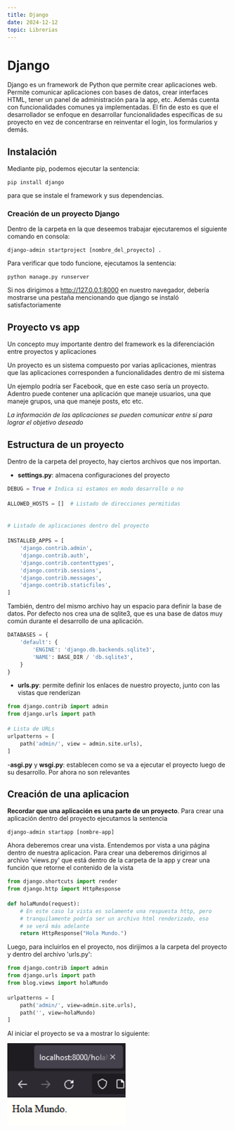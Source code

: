 ```yaml
---
title: Django
date: 2024-12-12
topic: Librerias
---
```


# Django

Django es un framework de Python que permite crear aplicaciones web. Permite comunicar aplicaciones con bases de datos, crear interfaces HTML, tener un panel de administración para la app, etc. Además cuenta con funcionalidades comunes ya implementadas. El fin de esto es que el desarrollador se enfoque en desarrollar funcionalidades específicas de su proyecto en vez de concentrarse en reinventar el login, los formularios y demás.

## Instalación

Mediante pip, podemos ejecutar la sentencia:

```
pip install django
```

para que se instale el framework y sus dependencias.

### Creación de un proyecto Django

Dentro de la carpeta en la que deseemos trabajar ejecutaremos el siguiente comando en consola:

```
django-admin startproject [nombre_del_proyecto] .
```

Para verificar que todo funcione, ejecutamos la sentencia:

```
python manage.py runserver
```

Si nos dirigimos a http://127.0.0.1:8000 en nuestro navegador, debería mostrarse una pestaña mencionando que django se instaló satisfactoriamente

## Proyecto vs app

Un concepto muy importante dentro del framework es la diferenciación entre proyectos y aplicaciones

Un proyecto es un sistema compuesto por varias aplicaciones, mientras que las aplicaciones corresponden a funcionalidades dentro de mi sistema

Un ejemplo podría ser Facebook, que en este caso sería un proyecto. Adentro puede contener una aplicación que maneje usuarios, una que maneje grupos, una que maneje posts, etc etc.

*La información de las aplicaciones se pueden comunicar entre sí para lograr el objetivo deseado*

## Estructura de un proyecto

Dentro de la carpeta del proyecto, hay ciertos archivos que nos importan. 

- **settings.py**: almacena configuraciones del proyecto


```py
DEBUG = True # Indica si estamos en modo desarrollo o no

ALLOWED_HOSTS = []  # Listado de direcciones permitidas


# Listado de aplicaciones dentro del proyecto

INSTALLED_APPS = [
    'django.contrib.admin',
    'django.contrib.auth',
    'django.contrib.contenttypes',
    'django.contrib.sessions',
    'django.contrib.messages',
    'django.contrib.staticfiles',
]
```

También, dentro del mismo archivo hay un espacio para definir la base de datos. Por defecto nos crea una de sqlite3, que es una base de datos muy común durante el desarrollo de una aplicación.

```py
DATABASES = {
    'default': {
        'ENGINE': 'django.db.backends.sqlite3',
        'NAME': BASE_DIR / 'db.sqlite3',
    }
}
```

- **urls.py**: permite definir los enlaces de nuestro proyecto, junto con las vistas que renderizan

```py
from django.contrib import admin
from django.urls import path

# Lista de URLs
urlpatterns = [
    path('admin/', view = admin.site.urls),
]
```

-**asgi.py** y **wsgi.py**: establecen como se va a ejecutar el proyecto luego de su desarrollo. Por ahora no son relevantes

## Creación de una aplicacion

**Recordar que una aplicación es una parte de un proyecto**. Para crear una aplicación dentro del proyecto ejecutamos la sentencia 

```
django-admin startapp [nombre-app]
```

Ahora deberemos crear una vista. Entendemos por vista a una página dentro de nuestra aplicacion. Para crear una deberemos dirigirnos al archivo 'views.py' que está dentro de la carpeta de la app y crear una función que retorne el contenido de la vista

```py
from django.shortcuts import render
from django.http import HttpResponse

def holaMundo(request):
    # En este caso la vista es solamente una respuesta http, pero 
    # tranquilamente podría ser un archivo html renderizado, eso 
    # se verá más adelante
    return HttpResponse("Hola Mundo.")
```

Luego, para incluirlos en el proyecto, nos dirijimos a la carpeta del proyecto y dentro del archivo 'urls.py':

```py
from django.contrib import admin
from django.urls import path
from blog.views import holaMundo

urlpatterns = [
    path('admin/', view=admin.site.urls),
    path('', view=holaMundo)
]
```

Al iniciar el proyecto se va a mostrar lo siguiente:

<img src="/static/blog/img/holaMundoDjango.png" alt="Hola mundo en Django" />


